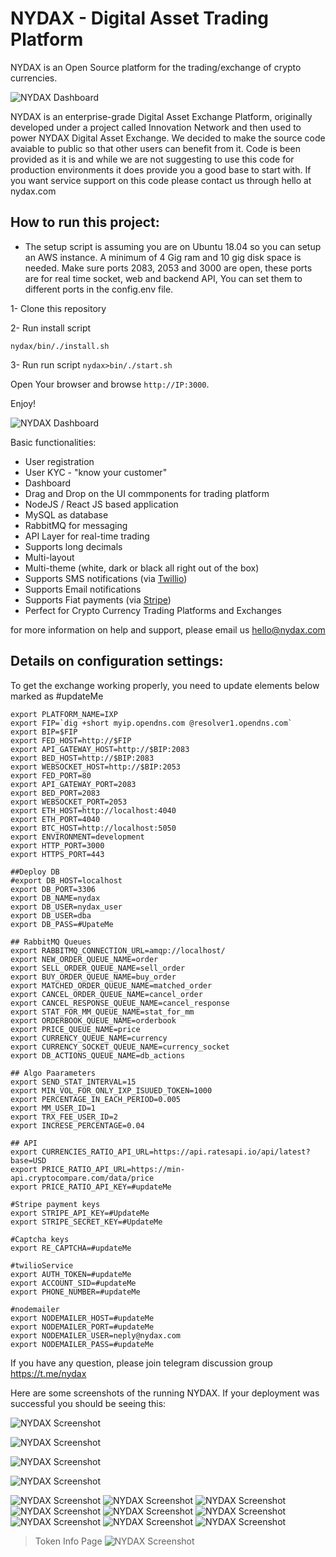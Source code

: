
NYDAX - Digital Asset Trading Platform
======================================

NYDAX is an Open Source platform for the trading/exchange of crypto currencies.


![NYDAX Dashboard](/images/NYDAX5.png)

NYDAX is an enterprise-grade Digital Asset Exchange Platform, originally developed under a project called Innovation Network and then used to power NYDAX Digital Asset Exchange.
We decided to make the source code avaiable to public so that other users can benefit from it. Code is been provided as it is and while we are not suggesting to use this code for production environments it does provide you a good base to start with.
If you want service support on this code please contact us through hello at nydax.com

How to run this project:
------------------------

- The setup script is assuming you are on Ubuntu 18.04 so you can setup an AWS instance. A minimum of 4 Gig ram and 10 gig disk space is needed. Make sure ports 2083, 2053 and 3000 are open, these ports are for real time socket, web and backend API, You can set them to different ports in the config.env file. 

1- Clone this repository

2- Run install script

`nydax/bin/./install.sh`

3- Run run script `nydax>bin/./start.sh`

Open Your browser and browse `http://IP:3000`.

Enjoy!


![NYDAX Dashboard](/images/NYDAX13.png)

Basic functionalities:
- User registration
- User KYC - "know your customer"
- Dashboard
- Drag and Drop on the UI commponents for trading platform
- NodeJS / React JS based application 
- MySQL as database
- RabbitMQ for messaging 
- API Layer for real-time trading 
- Supports long decimals
- Multi-layout
- Multi-theme (white, dark or black all right out of the box) 
- Supports SMS notifications (via [Twillio](https://www.twilio.com/)) 
- Supports Email notifications 
- Supports Fiat payments (via [Stripe](https://stripe.com/))
- Perfect for Crypto Currency Trading Platforms and Exchanges 

for more information on help and support, please email us hello@nydax.com


Details on configuration settings:
----------------------------------

To get the exchange working properly, you need to update elements below marked as #updateMe

```
export PLATFORM_NAME=IXP
export FIP=`dig +short myip.opendns.com @resolver1.opendns.com`
export BIP=$FIP
export FED_HOST=http://$FIP
export API_GATEWAY_HOST=http://$BIP:2083
export BED_HOST=http://$BIP:2083
export WEBSOCKET_HOST=http://$BIP:2053
export FED_PORT=80
export API_GATEWAY_PORT=2083
export BED_PORT=2083
export WEBSOCKET_PORT=2053
export ETH_HOST=http://localhost:4040
export ETH_PORT=4040
export BTC_HOST=http://localhost:5050
export ENVIRONMENT=development
export HTTP_PORT=3000
export HTTPS_PORT=443

##Deploy DB
#export DB_HOST=localhost
export DB_PORT=3306
export DB_NAME=nydax
export DB_USER=nydax_user
export DB_USER=dba
export DB_PASS=#UpateMe

## RabbitMQ Queues
export RABBITMQ_CONNECTION_URL=amqp://localhost/
export NEW_ORDER_QUEUE_NAME=order
export SELL_ORDER_QUEUE_NAME=sell_order
export BUY_ORDER_QUEUE_NAME=buy_order
export MATCHED_ORDER_QUEUE_NAME=matched_order
export CANCEL_ORDER_QUEUE_NAME=cancel_order
export CANCEL_RESPONSE_QUEUE_NAME=cancel_response
export STAT_FOR_MM_QUEUE_NAME=stat_for_mm
export ORDERBOOK_QUEUE_NAME=orderbook
export PRICE_QUEUE_NAME=price
export CURRENCY_QUEUE_NAME=currency
export CURRENCY_SOCKET_QUEUE_NAME=currency_socket
export DB_ACTIONS_QUEUE_NAME=db_actions

## Algo Paarameters
export SEND_STAT_INTERVAL=15
export MIN_VOL_FOR_ONLY_IXP_ISUUED_TOKEN=1000
export PERCENTAGE_IN_EACH_PERIOD=0.005
export MM_USER_ID=1
export TRX_FEE_USER_ID=2
export INCRESE_PERCENTAGE=0.04

## API
export CURRENCIES_RATIO_API_URL=https://api.ratesapi.io/api/latest?base=USD
export PRICE_RATIO_API_URL=https://min-api.cryptocompare.com/data/price
export PRICE_RATIO_API_KEY=#updateMe

#Stripe payment keys
export STRIPE_API_KEY=#UpdateMe
export STRIPE_SECRET_KEY=#UpdateMe

#Captcha keys
export RE_CAPTCHA=#updateMe

#twilioService
export AUTH_TOKEN=#updateMe
export ACCOUNT_SID=#updateMe
export PHONE_NUMBER=#updateMe

#nodemailer
export NODEMAILER_HOST=#updateMe
export NODEMAILER_PORT=#updateMe
export NODEMAILER_USER=neply@nydax.com
export NODEMAILER_PASS=#updateMe
```

If you have any question, please join telegram discussion group   https://t.me/nydax


Here are some screenshots of the running NYDAX. If your deployment was successful you should be seeing this:

![NYDAX Screenshot](/images/NYDAX1.png)

![NYDAX Screenshot](/images/NYDAX2.png)

![NYDAX Screenshot](/images/NYDAX3.png)

![NYDAX Screenshot](/images/NYDAX4.png)

![NYDAX Screenshot](/images/NYDAX5.png)
![NYDAX Screenshot](/images/NYDAX6.png)
![NYDAX Screenshot](/images/NYDAX7.png)
![NYDAX Screenshot](/images/NYDAX8.png)
![NYDAX Screenshot](/images/NYDAX9.png)
![NYDAX Screenshot](/images/NYDAX10.png)
![NYDAX Screenshot](/images/NYDAX11.png)
![NYDAX Screenshot](/images/NYDAX12.png)
![NYDAX Screenshot](/images/NYDAX13.png)
>Token Info Page
![NYDAX Screenshot](/images/NYDAX14.png)


